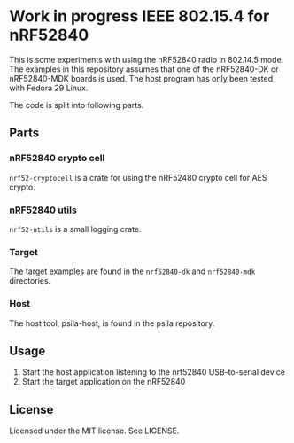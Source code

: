 # Work in progress IEEE 802.15.4 for nRF52840

This is some experiments with using the nRF52840 radio in 802.14.5 mode. The
examples in this repository assumes that one of the nRF52840-DK or
nRF52840-MDK boards is used.
The host program has only been tested with Fedora 29 Linux.

The code is split into following parts.

## Parts

### nRF52840 crypto cell

`nrf52-cryptocell` is a crate for using the nRF52480 crypto cell for AES
crypto.

### nRF52840 utils

`nrf52-utils` is a small logging crate.

### Target

The target examples are found in the `nrf52840-dk` and `nrf52840-mdk`
directories.

### Host

The host tool, psila-host, is found in the psila repository.

## Usage

 1. Start the host application listening to the nrf52840 USB-to-serial device
 2. Start the target application on the nRF52840

## License

Licensed under the MIT license. See LICENSE.
